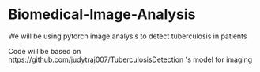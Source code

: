 # Biomedical-Image-Analysis
We will be using pytorch image analysis to detect tuberculosis in patients 

Code will be based on https://github.com/judytraj007/TuberculosisDetection 's model for imaging
